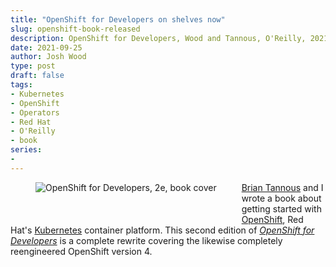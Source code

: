 ```yaml
---
title: "OpenShift for Developers on shelves now"
slug: openshift-book-released
description: OpenShift for Developers, Wood and Tannous, O'Reilly, 2021
date: 2021-09-25
author: Josh Wood
type: post
draft: false
tags:
- Kubernetes
- OpenShift
- Operators
- Red Hat
- O'Reilly
- book
series:
-
---
```


[<img src="/img/openshift-book-cover.jpg" alt="OpenShift for Developers, 2e, book cover" style="float: left; margin: 0 40px 40px 40px;">][openshift-book]

[Brian Tannous][bt] and I wrote a book about getting started with [OpenShift][openshift], Red Hat's [Kubernetes][k8s] container platform. This second edition of [*OpenShift for Developers*][openshift-book] is a complete rewrite covering the likewise completely reengineered OpenShift version 4.

[coverimg]: /img/openshift-book-cover.jpg "OpenShift for Developers book cover with black-headed caique bird"
[bt]: https://briantannous.com/ "now at Apple"
[k8s]: https://kubernetes.io/
[openshift]: https://www.redhat.com/en/technologies/cloud-computing/openshift
[openshift-book]: https://www.oreilly.com/library/view/openshift-for-developers/9781098103354/ "OpenShift for Developers, 2nd Ed., Wood &amp; Tannous, O'Reilly, 2021"

